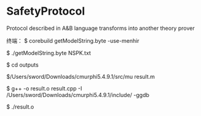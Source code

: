 # SafetyProtocol
Protocol described in A&amp;B language transforms into another theory prover

终端：
$ corebuild getModelString.byte -use-menhir 

$ ./getModelString.byte NSPK.txt

$ cd outputs

$/Users/sword/Downloads/cmurphi5.4.9.1/src/mu result.m

$ g++ -o result.o result.cpp -I /Users/sword/Downloads/cmurphi5.4.9.1/include/ -ggdb

$ ./result.o

